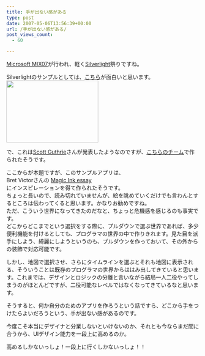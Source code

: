 ```yaml
---
title: 手が出ない感がある
type: post
date: 2007-05-06T13:56:39+00:00
url: /手が出ない感がある/
post_views_count:
  - 60

---
```

[Microsoft MIX07][1]が行われ、軽く[Silverlight][2]祭りですね。

Silverlightのサンプルとしては、[こちら][3]が面白いと思います。  
<a href="https://i0.wp.com/jqinglong.html.xdomain.jp/bimg/2005b6971e08_1429F/SilverlightAirlinesDemo%5B1%5D_1.png" atomicselection="true"><img style="border-top-width: 0px; border-left-width: 0px; border-bottom-width: 0px; border-right-width: 0px" height="162" src="https://i0.wp.com/jqinglong.html.xdomain.jp/bimg/2005b6971e08_1429F/SilverlightAirlinesDemo_1.png?resize=240%2C162" width="240" border="0" data-recalc-dims="1" /></a> 

で、これは[Scott Guthrie][4]さんが発表したようなのですが、[こちらのチーム][5]で作られたそうです。

ここからが本題ですが、このサンプルアプリは、  
Bret Victorさんの [Magic Ink essay][6]  
にインスピレーションを得て作られたそうです。  
ちょっと長いので、読み切れていませんが、絵を眺めていくだけでも言わんとするところは伝わってくると思います。かなりお勧めですね。  
ただ、こういう世界になってきたのだなと、ちょっと危機感を感じるのも事実です。  
どこからどこまでという選択をする際に、プルダウンで選ぶ世界であれば、多少便利機能を付けるとしても、プログラマの世界の中で作りきれます。見た目を派手にしよう、綺麗にしようというのも、プルダウンを作っておいて、その外からの装飾で対応可能です。

しかし、地図で選択させ、さらにタイムラインを選ぶとそれも地図に表示される、そういうことは既存のプログラマの世界からははみ出してきていると思います。これまでは、デザインとロジックの分離と言いながら結局一人二役やってしまうのがほとんどですが、二役可能なレベルではなくなってきているなと思います。

そうすると、何か自分のためのアプリを作ろうという話ですら、どこから手をつけたらよいだろうという、手が出ない感があるのです。

今度こそ本当にデザイナと分業しないといけないのか、それとも今ならまだ間に合うから、UIデザイン能力を一段上に高めるのか。

高めるしかないっしょ！一段上に行くしかないっしょ！！

 [1]: http://sessions.visitmix.com/default.asp
 [2]: http://silverlight.net/
 [3]: http://delay.members.winisp.net/SilverlightAirlinesDemo/
 [4]: http://weblogs.asp.net/scottgu/
 [5]: http://blogs.msdn.com/delay/archive/2007/05/01/the-web-just-got-even-better-silverlight-announced-at-mix07.aspx
 [6]: http://worrydream.com/MagicInk/